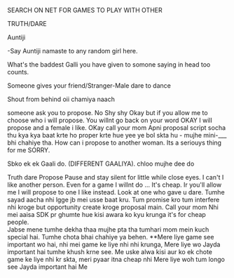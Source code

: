 SEARCH ON NET FOR GAMES TO PLAY WITH OTHER

TRUTH/DARE

Auntiji

-Say Auntiji namaste to any random girl here.

What's the baddest Galli you have given to somone saying in head too counts.

Someone gives your friend/Stranger-Male dare to dance

Shout from behind oii chamiya naach

someone ask you to propose.
No Shy shy 
Okay but if you allow me to choose who i will propose.
You willnt go back on your word OKAY I will propose and a female i like.
OKay call your mom
Apni proposal script socha thu kya kya baat krte ho proper krte hue yee ye bol skta hu - mujhe mini-___ bhi chahiye tha.
How can i propose to another woman. Its a seriouys thing  for me SORRY.


Sbko ek ek Gaali do. (DIFFERENT GAALIYA). chloo mujhe dee do


Truth dare 
Propose 
Pause and stay silent for little while close eyes. 
I can't I like another person. 
Even for a game I willnt do ...  It's cheap. Ir you'll allow me I will propose to one I like instead. 
Look at one who gave u dare.
Tumhe sayad aacha nhi lgge jb mei usse baat kru.
Tum promise kro tum interfere nhi kroge but opportunity create kroge proposal main.
Call your mom 
Nhi mei aaisa SDK pr ghumte hue kisi awara ko kyu krunga it's for cheap people.  
Jabse mene tumhe dekha thaa mujhe pta tha tumhari mom mein kuch special hai. 
Tumhe chota bhai chahiye ya behen. 
**Mere liye game see important wo hai,
nhi mei game ke liye nhi nhi krunga, Mere liye wo Jayda important hai tumhe khush krne see.
Me uske alwa kisi aur ko ek chote game ke liye nhi kr skta, meri pyaar itna cheap nhi 
Mere liye woh tum longo see Jayda important hai
Me
